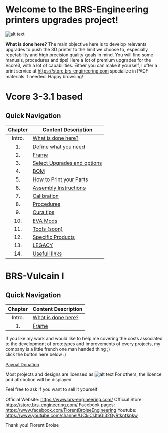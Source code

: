 
# Welcome to the BRS-Engineering printers upgrades project!
![alt text](/image/logo2.png)

**What is done here?**  The main objective here is to develop relevants upgrades to push the 3D printer to the limit we choose to, especially repetability and high precision quality goals in mind. You will find some manuals, procedures and tips!
Here a lot of premium upgrades for the Vcore3, with a lot of capabilities. Either you can make it yourself, I offer a print service at https://store.brs-engineering.com specialize in PACF materials if needed. Happy browsing!

# Vcore 3-3.1 based
## Quick Navigation

Chapter|Content Description
 :---: |-------------------
Intro.|[What is done here?](/intro.md)
1.|[Define what you need](/defineneeds.md)
2.|[Frame](/frame.md)
3.|[Select Upgrades and options](/componentselection.md)
4.|[BOM](/purchased.md)
5.|[How to Print your Parts](/howtoprint.md)
6.|[Assembly Instructions](/assembly.md)
7.|[Calibration](/calibration.md)
8.|[Procedures](/procedures.md)
9.|[Cura tips](/software.md)
10.|[EVA Mods](/evamods.md)
11.|[Tools (soon)](/tools.md)
12.|[Specific Products](/products.md)
13.|[LEGACY](/deprecated.md)
14.|[Usefull links](/links.md)

# BRS-Vulcain I
## Quick Navigation

Chapter|Content Description
 :---: |-------------------
Intro.|[What is done here?](/intro1.md)
1.|[Frame](/frame.md)

If you like my work and would like to help me covering the costs associated to the development of prototypes and improvements of every projects, my company is a little french one man handed thing ;) <br>
click the button here below :)

[Paypal Donation](https://paypal.me/BRSTech?country.x=FR&locale.x=fr_FR)

Most projects and designs are licensed as
![alt text](/image/licenses.png)
For others, the licence and attribution will be displayed

Feel free to ask if you want to sell it yourself

Official Website: https://www.brs-engineering.com/
Official Store: https://store.brs-engineering.com/
Facebook pages: https://www.facebook.com/FlorentBroiseEngineering
Youtube: https://www.youtube.com/channel/UCkiClJtaGl32GyRtkntkpkw

Thank you!
Florent Broise
